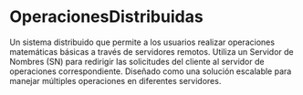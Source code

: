 # OperacionesDistribuidas
Un sistema distribuido que permite a los usuarios realizar operaciones matemáticas básicas a través de servidores remotos. Utiliza un Servidor de Nombres (SN) para redirigir las solicitudes del cliente al servidor de operaciones correspondiente. Diseñado como una solución escalable para manejar múltiples operaciones en diferentes servidores.
